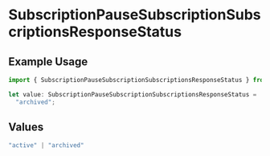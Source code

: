 # SubscriptionPauseSubscriptionSubscriptionsResponseStatus

## Example Usage

```typescript
import { SubscriptionPauseSubscriptionSubscriptionsResponseStatus } from "jani-payments/models/operations";

let value: SubscriptionPauseSubscriptionSubscriptionsResponseStatus =
  "archived";
```

## Values

```typescript
"active" | "archived"
```